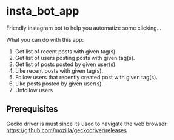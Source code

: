 # insta_bot_app
Friendly instagram bot to help you automatize some clicking...

What you can do with this app:
1) Get list of recent posts with given tag(s).
2) Get list of users posting posts with given tag(s).
3) Get list of posts posted by given user(s).
4) Like recent posts with given tag(s).
5) Follow users that recently created post with given tag(s).
6) Like posts posted by given user(s).
7) Unfollow users

## Prerequisites
Gecko driver is must since its used to navigate the web browser: https://github.com/mozilla/geckodriver/releases
